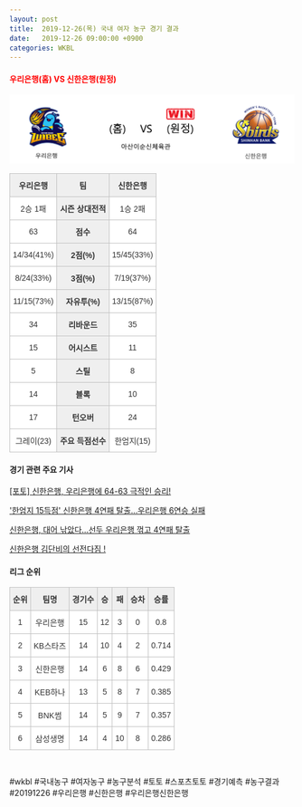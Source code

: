 ```yaml
---
layout: post
title:  2019-12-26(목) 국내 여자 농구 경기 결과
date:   2019-12-26 09:00:00 +0900
categories: WKBL
---
```


#### <span style="color:red"> 우리은행(홈) VS 신한은행(원정) </span>
![우리은행_신한은행_lose.png](../images/wkbl/result/우리은행_신한은행_lose.png)

<style type="text/css">
.tg  {border-collapse:collapse;border-spacing:0;}
.tg td{font-family:Arial, sans-serif;font-size:14px;padding:10px 5px;border-style:solid;border-width:1px;overflow:hidden;word-break:normal;border-color:#c0c0c0;}
.tg th{font-family:Arial, sans-serif;font-size:14px;font-weight:normal;padding:10px 5px;border-style:solid;border-width:1px;overflow:hidden;word-break:normal;border-color:#c0c0c0;}
.tg .tg-dcpn{background-color:#ffffff;border-color:#c0c0c0;text-align:center;vertical-align:middle}
.tg .tg-txr3{background-color:#ffffff;border-color:#c0c0c0;text-align:center;vertical-align:middle}
.tg .tg-o8le{background-color:#efefef;border-color:#c0c0c0;text-align:center;vertical-align:middle}
.tg .tg-rr9t{font-weight:bold;background-color:#efefef;border-color:#c0c0c0;text-align:center;vertical-align:middle}
.tg .tg-wazi{background-color:#efefef;border-color:#c0c0c0;text-align:center;vertical-align:middle}
</style>

<table class="tg">
  <tr>
    <th class="tg-rr9t">우리은행</th>
    <th class="tg-rr9t">팀</th>
    <th class="tg-rr9t">신한은행</th>
  </tr>
  <tr>
    <td class="tg-dcpn">2승 1패</td>
    <td class="tg-rr9t">시즌 상대전적</td>
    <td class="tg-dcpn">1승 2패</td>
  </tr>
  <tr>
    <td class="tg-dcpn">63</td>
    <td class="tg-rr9t">점수</td>
    <td class="tg-dcpn">64</td>
  </tr>
  <tr>
    <td class="tg-dcpn">14/34(41%)</td>
    <td class="tg-rr9t">2점(%)</td>
    <td class="tg-dcpn">15/45(33%)</td>
  </tr>
  <tr>
    <td class="tg-dcpn">8/24(33%)</td>
    <td class="tg-rr9t">3점(%)</td>
    <td class="tg-dcpn">7/19(37%)</td>
  </tr>
  <tr>
    <td class="tg-dcpn">11/15(73%)</td>
    <td class="tg-rr9t">자유투(%)</td>
    <td class="tg-dcpn">13/15(87%)</td>
  </tr>
  <tr>
    <td class="tg-dcpn">34</td>
    <td class="tg-rr9t">리바운드</td>
    <td class="tg-dcpn">35</td>
  </tr>
  <tr>
    <td class="tg-dcpn">15</td>
    <td class="tg-rr9t">어시스트</td>
    <td class="tg-dcpn">11</td>
  </tr>
  <tr>
    <td class="tg-dcpn">5</td>
    <td class="tg-rr9t">스틸</td>
    <td class="tg-dcpn">8</td>
  </tr>
  <tr>
    <td class="tg-dcpn">14</td>
    <td class="tg-rr9t">블록</td>
    <td class="tg-dcpn">10</td>
  </tr>
  <tr>
    <td class="tg-dcpn">17</td>
    <td class="tg-rr9t">턴오버</td>
    <td class="tg-dcpn">24</td>
  </tr>
  <tr>
    <td class="tg-dcpn">그레이(23)</td>
    <td class="tg-rr9t">주요 득점선수</td>
    <td class="tg-dcpn">한엄지(15)</td>
  </tr>
</table>

#### 경기 관련 주요 기사         

[[포토] 신한은행, 우리은행에 64-63 극적인 승리!](http://www.sportsseoul.com/news/read/865763)

['한엄지 15득점' 신한은행 4연패 탈출…우리은행 6연승 실패](http://news1.kr/articles/?3802618)

[신한은행, 대어 낚았다…선두 우리은행 꺾고 4연패 탈출](http://www.newsis.com/view/?id=NISX20191226_0000872204&cID=10505&pID=10500)

[신한은행 김단비의 선전다짐 !](http://yna.kr/PYH20191226183800063?did=1196m)

<script src="https://ads-partners.coupang.com/g.js"></script>
<script>
    new PartnersCoupang.G({"id":48180,"width":"100%","height":120,"subId":null});
</script>        
        

#### 리그 순위

<style type="text/css">
    .tg  {border-collapse:collapse;border-spacing:0;border-color:#ccc;}
    .tg td{font-family:Arial, sans-serif;font-size:14px;padding:10px 5px;border-style:solid;border-width:1px;overflow:hidden;word-break:normal;border-color:#ccc;color:#333;background-color:#fff;}
    .tg th{font-family:Arial, sans-serif;font-size:14px;font-weight:normal;padding:10px 5px;border-style:solid;border-width:1px;overflow:hidden;word-break:normal;border-color:#ccc;color:#333;background-color:#f0f0f0;}
    .tg .tg-jvag{background-color:#ffffff;color:#000000;border-color:#c0c0c0;text-align:center;vertical-align:middle}
    .tg .tg-wman{border-color:#c0c0c0;text-align:center;vertical-align:middle}
    .tg .tg-d14o{font-weight:bold;background-color:#efefef;border-color:#c0c0c0;text-align:center;vertical-align:middle}
    .tg .tg-qn23{color:#000000;border-color:#c0c0c0;text-align:center;vertical-align:middle}
    .tg .tg-50j8{background-color:#ffffff;border-color:#c0c0c0;text-align:center;vertical-align:middle}
    .tg .tg-fzdr{border-color:#c0c0c0;text-align:center;vertical-align:top}
    .tg .tg-hnyg{background-color:#ffffff;color:#000000;border-color:#c0c0c0;text-align:center;vertical-align:top}
</style>

<table class="tg">
  <tr>
    <th class="tg-d14o">순위</th>
    <th class="tg-d14o">팀명</th>
    <th class="tg-d14o">경기수</th>
    <th class="tg-d14o">승</th>
    <th class="tg-d14o">패</th>
    <th class="tg-d14o">승차</th>
    <th class="tg-d14o">승률</th>
  </tr>
  
<tr>
    <td class="tg-50j8">1</td>
    <td class="tg-50j8">우리은행</td>
    <td class="tg-50j8">15</td>
    <td class="tg-50j8">12</td>
    <td class="tg-50j8">3</td>
    <td class="tg-50j8">0</td>
    <td class="tg-50j8">0.8</td>
</tr>

<tr>
    <td class="tg-50j8">2</td>
    <td class="tg-50j8">KB스타즈</td>
    <td class="tg-50j8">14</td>
    <td class="tg-50j8">10</td>
    <td class="tg-50j8">4</td>
    <td class="tg-50j8">2</td>
    <td class="tg-50j8">0.714</td>
</tr>

<tr>
    <td class="tg-50j8">3</td>
    <td class="tg-50j8">신한은행</td>
    <td class="tg-50j8">14</td>
    <td class="tg-50j8">6</td>
    <td class="tg-50j8">8</td>
    <td class="tg-50j8">6</td>
    <td class="tg-50j8">0.429</td>
</tr>

<tr>
    <td class="tg-50j8">4</td>
    <td class="tg-50j8">KEB하나</td>
    <td class="tg-50j8">13</td>
    <td class="tg-50j8">5</td>
    <td class="tg-50j8">8</td>
    <td class="tg-50j8">7</td>
    <td class="tg-50j8">0.385</td>
</tr>

<tr>
    <td class="tg-50j8">5</td>
    <td class="tg-50j8">BNK썸</td>
    <td class="tg-50j8">14</td>
    <td class="tg-50j8">5</td>
    <td class="tg-50j8">9</td>
    <td class="tg-50j8">7</td>
    <td class="tg-50j8">0.357</td>
</tr>

<tr>
    <td class="tg-50j8">6</td>
    <td class="tg-50j8">삼성생명</td>
    <td class="tg-50j8">14</td>
    <td class="tg-50j8">4</td>
    <td class="tg-50j8">10</td>
    <td class="tg-50j8">8</td>
    <td class="tg-50j8">0.286</td>
</tr>
</table><br>
<script src="https://ads-partners.coupang.com/g.js"></script>
<script>
    new PartnersCoupang.G({"id":48148,"width":"100%","height":120,"subId":null});
</script>        
        
#wkbl #국내농구 #여자농구 #농구분석 #토토 #스포츠토토 #경기예측 #농구결과 #20191226 #우리은행 #신한은행 #우리은행신한은행 
